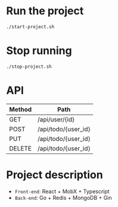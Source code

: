 # Run the project

```bash
./start-project.sh
```

# Stop running

```bash
./stop-project.sh
```

# API

| Method | Path                |
| ------ | ------------------- |
| GET    | /api/user/{id}      |
| POST   | /api/todo/{user_id} |
| PUT    | /api/todo/{user_id} |
| DELETE | /api/todo/{user_id} |

# Project description

- `Front-end`: React + MobX + Typescript
- `Back-end`: Go + Redis + MongoDB + Gin
